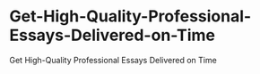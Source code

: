 # Get-High-Quality-Professional-Essays-Delivered-on-Time
Get High-Quality Professional Essays Delivered on Time

